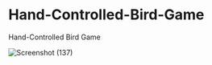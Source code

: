 # Hand-Controlled-Bird-Game
Hand-Controlled Bird Game

![Screenshot (137)](https://github.com/user-attachments/assets/09100113-872d-4c66-9161-5ca6e80064a2)

